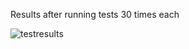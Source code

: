 Results after running tests 30 times each

![testresults](https://github.com/eduard-rusu/playwright-selenium-comparison/assets/9852711/ad502616-51fc-445f-87fa-c69b227394d1)
